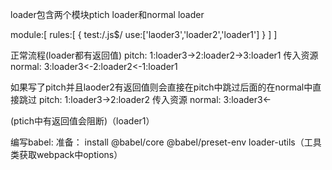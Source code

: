 loader包含两个模块ptich loader和normal loader
 
module:[
    rules:[
        {
            test:/\.js$/
            use:['laoder3','loader2','loader1']
        }
    ]
]

正常流程(loader都有返回值)
pitch:  1:loader3->2:loader2->3:loader1
                                        传入资源
normal:  3:loader3<-2:loader2<-1:loader1       

如果写了pitch并且laoder2有返回值则会直接在pitch中跳过后面的在normal中直接跳过
pitch:  1:loader3->2:loader2
                                        传入资源
normal:  3:loader3<-    

(ptich中有返回值会阻断)（loader1）


编写babel:
准备：
install  @babel/core @babel/preset-env loader-utils（工具类获取webpack中options）